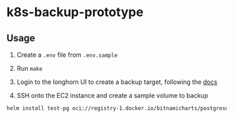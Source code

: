 # k8s-backup-prototype


## Usage
1. Create a `.env` file from `.env.sample`

2. Run `make`

3. Login to the longhorn UI to create a backup target, following the
[docs](https://longhorn.io/docs/1.5.1/snapshots-and-backups/backup-and-restore/set-backup-target/)

4. SSH onto the EC2 instance and create a sample volume to backup
```bash
helm install test-pg oci://registry-1.docker.io/bitnamicharts/postgresql
```
